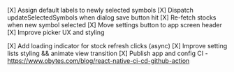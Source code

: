 [X] Assign default labels to newly selected symbols
[X] Dispatch updateSelectedSymbols when dialog save button hit
[X] Re-fetch stocks when new symbol selected
[X] Move settings button to app screen header
[X] Improve picker UX and styling 
 
[X] Add loading indicator for stock refresh clicks (async)
[X] Improve setting lists styling && animate view transition
[X] Publish app and config CI - https://www.obytes.com/blog/react-native-ci-cd-github-action


